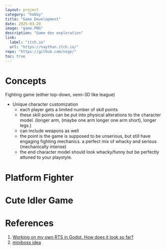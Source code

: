 ```yaml
---
layout: project
category: "hobby"
title: "Game Development"
date: 2025-03-20
image: "game.PNG"
description: "Game dev exploration"
link:
  label: "itch.io"
  url: "https://naythun.itch.io/"
repo: "https://github.com/nzge/"
toc: true
---
```


# Concepts

Fighting game (either top-down, semi-3D like league)
- Unique character customization
  - each player gets a limited number of skill points
  - these skill points can be put into physical alterations to the character model. (longer arm, (maybe one arm longer one arm short), longer legs.)
  - can include weapons as well
  - the point is the game is supposed to be unserious, but still have engaging fighting mechanics. a perfect mix of whacky and serious (mechanically intense)
  - the end character model should look whacky/funny but be perfectly attuned to your playstyle. 


# Platform Fighter

# Cute Idler Game



# References

1. [Working on my own RTS in Godot. How does it look so far?](https://www.reddit.com/r/godot/comments/1k233jb/working_on_my_own_rts_in_godot_how_does_it_look/)
2. [miniboss idea](https://www.reddit.com/r/PixelArt/comments/1jmsump/miniboss_idea/)